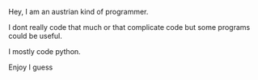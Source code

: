 Hey, I am an austrian kind of programmer.

I dont really code that much or that complicate code but some programs could be useful.

I mostly code python.

Enjoy I guess
